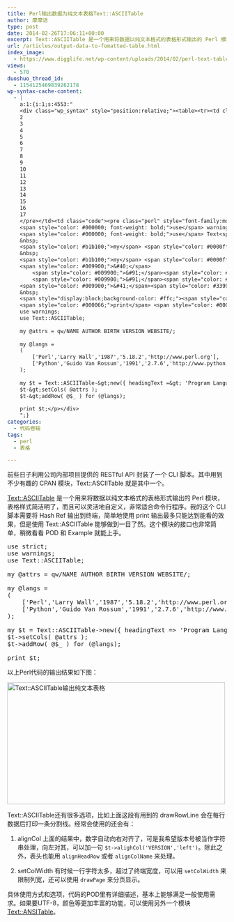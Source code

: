 ```yaml
---
title: Perl输出数据为纯文本表格Text::ASCIITable
author: 摩摩诘
type: post
date: 2014-02-26T17:06:11+00:00
excerpt: Text::ASCIITable 是一个用来将数据以纯文本格式的表格形式输出的 Perl 模块，表格样式简洁明了，而且可以灵活地自定义，非常适合命令行程序。
url: /articles/output-data-to-fomatted-table.html
index_image:
  - https://www.digglife.net/wp-content/uploads/2014/02/perl-text-table.png
views:
  - 570
duoshuo_thread_id:
  - 1154125469839262178
wp-syntax-cache-content:
  - |
    a:1:{i:1;s:4553:"
    <div class="wp_syntax" style="position:relative;"><table><tr><td class="line_numbers"><pre>1
    2
    3
    4
    5
    6
    7
    8
    9
    10
    11
    12
    13
    14
    15
    16
    17
    </pre></td><td class="code"><pre class="perl" style="font-family:monospace;"><span style="color: #000000; font-weight: bold;">use</span> strict<span style="color: #339933;">;</span>
    <span style="color: #000000; font-weight: bold;">use</span> warnings<span style="color: #339933;">;</span>
    <span style="color: #000000; font-weight: bold;">use</span> Text<span style="color: #339933;">::</span><span style="color: #006600;">ASCIITable</span><span style="color: #339933;">;</span>
    &nbsp;
    <span style="color: #b1b100;">my</span> <span style="color: #0000ff;">@attrs</span> <span style="color: #339933;">=</span> <span style="color: #009966; font-style: italic;">qw/NAME AUTHOR BIRTH VERSION WEBSITE/</span><span style="color: #339933;">;</span>
    &nbsp;
    <span style="color: #b1b100;">my</span> <span style="color: #0000ff;">@langs</span> <span style="color: #339933;">=</span> 
    <span style="color: #009900;">&#40;</span>
        <span style="color: #009900;">&#91;</span><span style="color: #ff0000;">'Perl'</span><span style="color: #339933;">,</span><span style="color: #ff0000;">'Larry Wall'</span><span style="color: #339933;">,</span><span style="color: #ff0000;">'1987'</span><span style="color: #339933;">,</span><span style="color: #ff0000;">'5.18.2'</span><span style="color: #339933;">,</span><span style="color: #ff0000;">'http://www.perl.org'</span><span style="color: #009900;">&#93;</span><span style="color: #339933;">,</span>
        <span style="color: #009900;">&#91;</span><span style="color: #ff0000;">'Python'</span><span style="color: #339933;">,</span><span style="color: #ff0000;">'Guido Van Rossum'</span><span style="color: #339933;">,</span><span style="color: #ff0000;">'1991'</span><span style="color: #339933;">,</span><span style="color: #ff0000;">'2.7.6'</span><span style="color: #339933;">,</span><span style="color: #ff0000;">'http://www.python.org'</span><span style="color: #009900;">&#93;</span><span style="color: #339933;">,</span>
    <span style="color: #009900;">&#41;</span><span style="color: #339933;">;</span>
    &nbsp;
    <span style="display:block;background-color: #ffc;"><span style="color: #b1b100;">my</span> <span style="color: #0000ff;">$t</span> <span style="color: #339933;">=</span> Text<span style="color: #339933;">::</span><span style="color: #006600;">ASCIITable</span><span style="color: #339933;">-&gt;</span><span style="color: #000000; font-weight: bold;">new</span><span style="color: #009900;">&#40;</span><span style="color: #009900;">&#123;</span> headingText <span style="color: #339933;">=&gt;</span> <span style="color: #ff0000;">'Program Languages'</span><span style="color: #339933;">,</span> drawRowLine <span style="color: #339933;">=&gt;</span> <span style="color: #cc66cc;">1</span> <span style="color: #009900;">&#125;</span><span style="color: #009900;">&#41;</span><span style="color: #339933;">;</span></span><span style="display:block;background-color: #ffc;"><span style="color: #0000ff;">$t</span><span style="color: #339933;">-&gt;</span><span style="color: #006600;">setCols</span><span style="color: #009900;">&#40;</span> <span style="color: #0000ff;">@attrs</span> <span style="color: #009900;">&#41;</span><span style="color: #339933;">;</span></span><span style="display:block;background-color: #ffc;"><span style="color: #0000ff;">$t</span><span style="color: #339933;">-&gt;</span><span style="color: #006600;">addRow</span><span style="color: #009900;">&#40;</span> <span style="color: #339933;">@</span><span style="color: #0000ff;">$_</span> <span style="color: #009900;">&#41;</span> <span style="color: #b1b100;">for</span> <span style="color: #009900;">&#40;</span><span style="color: #0000ff;">@langs</span><span style="color: #009900;">&#41;</span><span style="color: #339933;">;</span></span>&nbsp;
    <span style="color: #000066;">print</span> <span style="color: #0000ff;">$t</span><span style="color: #339933;">;</span></pre></td></tr></table><p class="theCode" style="display:none;">use strict;
    use warnings;
    use Text::ASCIITable;
    
    my @attrs = qw/NAME AUTHOR BIRTH VERSION WEBSITE/;
    
    my @langs = 
    (
        ['Perl','Larry Wall','1987','5.18.2','http://www.perl.org'],
        ['Python','Guido Van Rossum','1991','2.7.6','http://www.python.org'],
    );
    
    my $t = Text::ASCIITable-&gt;new({ headingText =&gt; 'Program Languages', drawRowLine =&gt; 1 });
    $t-&gt;setCols( @attrs );
    $t-&gt;addRow( @$_ ) for (@langs);
    
    print $t;</p></div>
    ";}
categories:
  - 代码卷轴
tags:
  - perl
  - 表格

---
```

前些日子利用公司内部项目提供的 RESTful API 封装了一个 CLI 脚本。其中用到不少有趣的 CPAN 模块，Text::ASCIITable 就是其中一个。

<a href="http://search.cpan.org/~lunatic/Text-ASCIITable-0.20/lib/Text/ASCIITable.pm" title="Perl模块Text::ASCIITable" target="_blank">Text::ASCIITable</a> 是一个用来将数据以纯文本格式的表格形式输出的 Perl 模块，表格样式简洁明了，而且可以灵活地自定义，非常适合命令行程序。我的这个 CLI 脚本需要将 Hash Ref 输出到终端，简单地使用 print 输出最多只能达到能看的效果，但是使用 Text::ASCIITable 能够做到一目了然。这个模块的接口也非常简单，稍微看看 POD 和 Example 就能上手。

<!--more-->

<pre lang='perl' line='1' highlight='13,14,15'>use strict;
use warnings;
use Text::ASCIITable;

my @attrs = qw/NAME AUTHOR BIRTH VERSION WEBSITE/;

my @langs = 
(
    ['Perl','Larry Wall','1987','5.18.2','http://www.perl.org'],
    ['Python','Guido Van Rossum','1991','2.7.6','http://www.python.org'],
);

my $t = Text::ASCIITable->new({ headingText => 'Program Languages', drawRowLine => 1 });
$t->setCols( @attrs );
$t->addRow( @$_ ) for (@langs);

print $t;
</pre>

以上Perl代码的输出结果如下图：

<img src="http://digglife.qiniudn.com/wp-content/uploads/2014/02/perl-asciitable-output-500x280.png" alt="Text::ASCIITable输出纯文本表格" width="500" height="280" class="alignnone size-medium wp-image-3776" />

Text::ASCIITable还有很多选项，比如上面这段有用到的 drawRowLine 会在每行数据后打印一条分割线。经常会使用的还会有：

  1. alignCol
上面的结果中，数字自动向右对齐了，可是我希望版本号被当作字符串处理，向左对其，可以加一句 `$t->alighCol('VERSION','left')`。除此之外，表头也能用 `alignHeadRow` 或者 `alignColName` 来处理。

  2. setColWidth
有时候一行字符太多，超过了终端宽度，可以用 `setColWidth` 来限制列宽，还可以使用 `drawPage` 来分页显示。

具体使用方式和选项，代码的POD里有详细描述，基本上能够满足一般使用需求。如果要UTF-8，颜色等更加丰富的功能，可以使用另外一个模块 <a href="http://search.cpan.org/~sharyanto/Text-ANSITable-0.26/lib/Text/ANSITable.pm" title="Perl模块Text::ASCIITable" target="_blank">Text::ANSITable</a>。